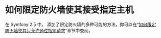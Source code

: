 # 如何限定防火墙使其接受指定主机

在 Symfony 2.5 中， 添加了限定防火墙的多种可能的方法，你可以在“[如何限定防火墙使其只允许通过指定请求](http://symfony.com/doc/current/cookbook/security/firewall_restriction.html)”章节中查阅。
